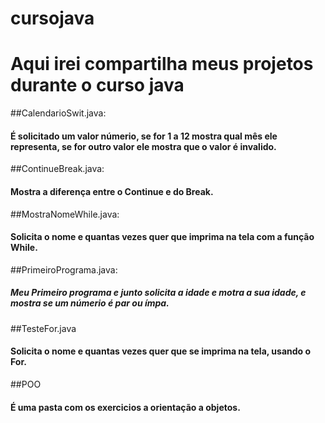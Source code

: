 # cursojava
#
#         Aqui irei compartilha meus projetos durante o curso java



##CalendarioSwit.java:

#### É solicitado um valor númerio, se for 1 a 12 mostra qual mês ele representa, se for outro valor ele mostra que o valor é invalido.
##ContinueBreak.java:

#### Mostra a diferença entre o Continue e do Break.
##MostraNomeWhile.java:

#### Solicita o nome e quantas vezes quer que imprima na tela com a função While.
##PrimeiroPrograma.java:

##### Meu  Primeiro programa e junto solicita a idade e motra a sua idade, e mostra se um númerio é par ou ímpa.
##TesteFor.java

#### Solicita o nome e quantas vezes quer que se imprima na tela, usando o For.
##POO

#### É uma pasta com os exercicios a orientação a objetos.
